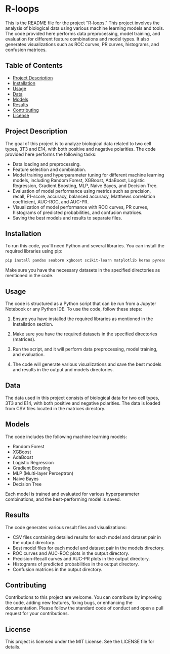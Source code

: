 # R-loops

This is the README file for the project "R-loops." This project involves the analysis of biological data using various machine learning models and tools. The code provided here performs data preprocessing, model training, and evaluation for different feature combinations and model types. It also generates visualizations such as ROC curves, PR curves, histograms, and confusion matrices.

## Table of Contents

- [Project Description](#project-description)
- [Installation](#installation)
- [Usage](#usage)
- [Data](#data)
- [Models](#models)
- [Results](#results)
- [Contributing](#contributing)
- [License](#license)

## Project Description

The goal of this project is to analyze biological data related to two cell types, 3T3 and E14, with both positive and negative polarities. The code provided here performs the following tasks:

- Data loading and preprocessing.
- Feature selection and combination.
- Model training and hyperparameter tuning for different machine learning models, including Random Forest, XGBoost, AdaBoost, Logistic Regression, Gradient Boosting, MLP, Naive Bayes, and Decision Tree.
- Evaluation of model performance using metrics such as precision, recall, F1-score, accuracy, balanced accuracy, Matthews correlation coefficient, AUC-ROC, and AUC-PR.
- Visualization of model performance with ROC curves, PR curves, histograms of predicted probabilities, and confusion matrices.
- Saving the best models and results to separate files.

## Installation

To run this code, you'll need Python and several libraries. You can install the required libraries using pip:

```bash
pip install pandas seaborn xgboost scikit-learn matplotlib keras pyreadr joblib
```

Make sure you have the necessary datasets in the specified directories as mentioned in the code.

## Usage
The code is structured as a Python script that can be run from a Jupyter Notebook or any Python IDE. To use the code, follow these steps:

1. Ensure you have installed the required libraries as mentioned in the Installation section.

2. Make sure you have the required datasets in the specified directories (matrices).

3. Run the script, and it will perform data preprocessing, model training, and evaluation.

4. The code will generate various visualizations and save the best models and results in the output and models directories.

## Data
The data used in this project consists of biological data for two cell types, 3T3 and E14, with both positive and negative polarities. The data is loaded from CSV files located in the matrices directory.

## Models
The code includes the following machine learning models:

- Random Forest
- XGBoost
- AdaBoost
- Logistic Regression
- Gradient Boosting
- MLP (Multi-layer Perceptron)
- Naive Bayes
- Decision Tree

Each model is trained and evaluated for various hyperparameter combinations, and the best-performing model is saved.

## Results
The code generates various result files and visualizations:

- CSV files containing detailed results for each model and dataset pair in the output directory.
- Best model files for each model and dataset pair in the models directory.
- ROC curves and AUC-ROC plots in the output directory.
- Precision-Recall curves and AUC-PR plots in the output directory.
- Histograms of predicted probabilities in the output directory.
- Confusion matrices in the output directory.

## Contributing
Contributions to this project are welcome. You can contribute by improving the code, adding new features, fixing bugs, or enhancing the documentation. Please follow the standard code of conduct and open a pull request for your contributions.

## License
This project is licensed under the MIT License. See the LICENSE file for details.